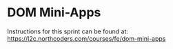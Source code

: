 # DOM Mini-Apps

Instructions for this sprint can be found at: https://l2c.northcoders.com/courses/fe/dom-mini-apps
